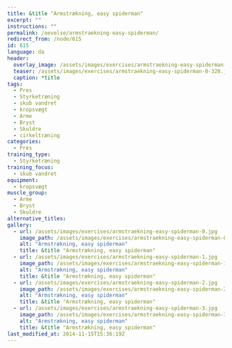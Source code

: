 ```yaml
---
title: &title "Armstrækning, easy spiderman"
excerpt: ""
instructions: ""
permalink: /oevelse/armstraekning-easy-spiderman/
redirect_from: /node/615
id: 615
language: da
header:
  overlay_image: /assets/images/exercises/armstraekning-easy-spiderman-0.jpg
  teaser: /assets/images/exercises/armstraekning-easy-spiderman-0-320.jpg
  caption: *title
tags:
  - Pres
  - Styrketræning
  - skub vandret
  - kropsvægt
  - Arme
  - Bryst
  - Skuldre
  - cirkeltræning
categories:
  - Pres
training_type: 
  - Styrketræning
training_focus: 
  - skub vandret
equipment:
  - kropsvægt
muscle_group:
  - Arme
  - Bryst
  - Skuldre
alternative_titles:
gallery:
  - url: /assets/images/exercises/armstraekning-easy-spiderman-0.jpg
    image_path: /assets/images/exercises/armstraekning-easy-spiderman-0-320.jpg
    alt: "Armstrækning, easy spiderman"
    title: &title "Armstrækning, easy spiderman"
  - url: /assets/images/exercises/armstraekning-easy-spiderman-1.jpg
    image_path: /assets/images/exercises/armstraekning-easy-spiderman-1-320.jpg
    alt: "Armstrækning, easy spiderman"
    title: &title "Armstrækning, easy spiderman"
  - url: /assets/images/exercises/armstraekning-easy-spiderman-2.jpg
    image_path: /assets/images/exercises/armstraekning-easy-spiderman-2-320.jpg
    alt: "Armstrækning, easy spiderman"
    title: &title "Armstrækning, easy spiderman"
  - url: /assets/images/exercises/armstraekning-easy-spiderman-3.jpg
    image_path: /assets/images/exercises/armstraekning-easy-spiderman-3-320.jpg
    alt: "Armstrækning, easy spiderman"
    title: &title "Armstrækning, easy spiderman"
last_modified_at: 2014-11-15T15:36:19Z
---
```



